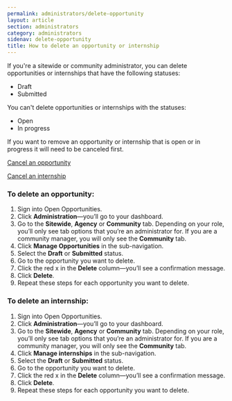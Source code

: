 ```yaml
---
permalink: administrators/delete-opportunity
layout: article
section: administrators
category: administrators
sidenav: delete-opportunity
title: How to delete an opportunity or internship
---
```

If you're a sitewide or community administrator, you can delete opportunities or internships that have the following statuses:

* Draft
* Submitted

You can't delete opportunities or internships with the statuses:

* Open
* In progress


If you want to remove an opportunity or internship that is open or in progress it will need to be canceled first.

<a href="/openopps-help/opportunity-creators/cancel-opportunity">Cancel an opportunity</a>

<a href="/openopps-help/internship-creators/cancel-internship">Cancel an internship</a>


<h3>To delete an opportunity:</h3>

1.	Sign into Open Opportunities.
2.	Click **Administration**—you’ll go to your dashboard.
3.	Go to the **Sitewide**, **Agency** or **Community** tab. Depending on your role, you’ll only see tab options that you’re an administrator for. If you are a community manager, you will only see the **Community** tab.
4.	Click **Manage Opportunities** in the sub-navigation.
5.	Select the **Draft** or **Submitted** status.
6.	Go to the opportunity you want to delete.
7.	Click the red x in the **Delete** column—you’ll see a confirmation message.
8.	Click **Delete**.
9.	Repeat these steps for each opportunity you want to delete.

<h3>To delete an internship:</h3>

1.	Sign into Open Opportunities.
2.	Click **Administration**—you’ll go to your dashboard.
3.	Go to the **Sitewide**, **Agency** or **Community** tab. Depending on your role, you’ll only see tab options that you’re an administrator for. If you are a community manager, you will only see the **Community** tab.
4.	Click **Manage internships** in the sub-navigation.
5.	Select the **Draft** or **Submitted** status.
6.	Go to the opportunity you want to delete.
7.	Click the red x in the **Delete** column—you’ll see a confirmation message.
8.	Click **Delete**.
9.	Repeat these steps for each opportunity you want to delete.
